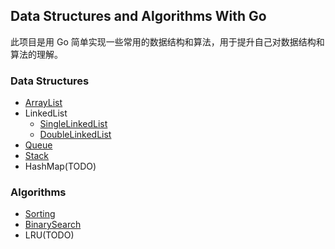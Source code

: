 ## Data Structures and Algorithms With Go  
此项目是用 Go 简单实现一些常用的数据结构和算法，用于提升自己对数据结构和算法的理解。  

### Data Structures  
- [ArrayList](https://github.com/jiangzp-ll/algorithms-go/blob/master/data-structure/arraylist/README.md)
- LinkedList
   - [SingleLinkedList](https://github.com/jiangzp-ll/algorithms-go/blob/master/data-structure/linkedlist/single/README.md)
   - [DoubleLinkedList](https://github.com/jiangzp-ll/algorithms-go/blob/master/data-structure/linkedlist/double/README.md)  
- [Queue](https://github.com/jiangzp-ll/algorithms-go/blob/master/data-structure/queue/README.md) 
- [Stack](https://github.com/jiangzp-ll/algorithms-go/tree/master/data-structure/stack)
- HashMap(TODO)

### Algorithms 
- [Sorting](https://github.com/jiangzp-ll/algorithms-go/blob/master/algorithms/sorts/sorts.go)
- [BinarySearch](https://github.com/jiangzp-ll/algorithms-go/blob/master/algorithms/binary_search/binary_search.go)
- LRU(TODO)